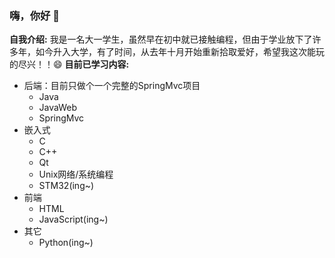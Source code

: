 ### 嗨，你好 👋
**自我介绍:** 我是一名大一学生，虽然早在初中就已接触编程，但由于学业放下了许多年，如今升入大学，有了时间，从去年十月开始重新拾取爱好，希望我这次能玩的尽兴！！😄
**目前已学习内容:**
- 后端：目前只做个一个完整的SpringMvc项目
  - Java
  - JavaWeb
  - SpringMvc
- 嵌入式
  - C
  - C++
  - Qt
  - Unix网络/系统编程
  - STM32(ing~)
- 前端
  - HTML
  - JavaScript(ing~)
 - 其它
   - Python(ing~)
<!--
**HonestLiu/HonestLiu** is a ✨ _special_ ✨ repository because its `README.md` (this file) appears on your GitHub profile.

Here are some ideas to get you started:

- 🔭 I’m currently working on ...
- 🌱 I’m currently learning ...
- 👯 I’m looking to collaborate on ...
- 🤔 I’m looking for help with ...
- 💬 Ask me about ...
- 📫 How to reach me: ...
- 😄 Pronouns: ...
- ⚡ Fun fact: ...
-->
